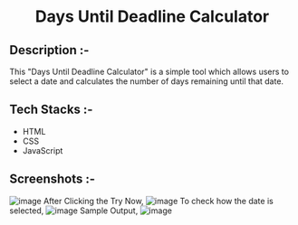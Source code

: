 # <p align="center">Days Until Deadline Calculator</p>

## Description :-

This "Days Until Deadline Calculator" is a simple tool which allows users to select a date and calculates the number of days remaining until that date.

## Tech Stacks :-

- HTML
- CSS
- JavaScript

## Screenshots :-

![image](https://github.com/Rakesh9100/CalcDiverse/assets/163159351/662042f9-431e-4070-b78c-b9c8846de5cb)
After Clicking the Try Now,
![image](https://github.com/Rakesh9100/CalcDiverse/assets/163159351/244b6177-71e8-4594-8097-7ece1b9f875f)
To check how the date is selected,
![image](https://github.com/Rakesh9100/CalcDiverse/assets/163159351/63ed3da9-e0e7-46c3-b77b-7fab7340363a)
Sample Output,
![image](https://github.com/Rakesh9100/CalcDiverse/assets/163159351/8b07ad6e-8db4-4e22-8989-2bc107c16691)

